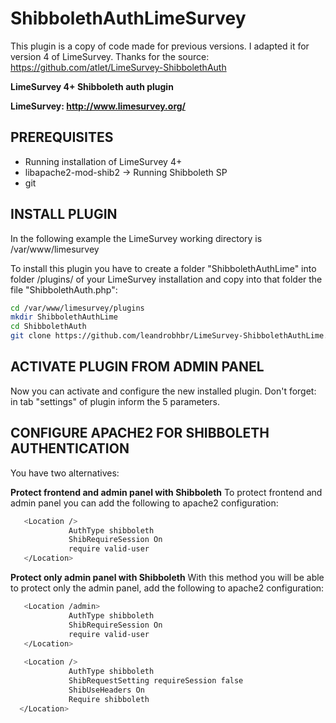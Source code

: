 # ShibbolethAuthLimeSurvey

This plugin is a copy of code made for previous versions. I adapted it for version 4 of LimeSurvey. Thanks for the source: https://github.com/atlet/LimeSurvey-ShibbolethAuth

**LimeSurvey 4+ Shibboleth auth plugin**

**LimeSurvey: http://www.limesurvey.org/**

## PREREQUISITES
* Running installation of LimeSurvey 4+
* libapache2-mod-shib2 -> Running Shibboleth SP
* git

## INSTALL PLUGIN

In the following example the LimeSurvey working directory is /var/www/limesurvey

To install this plugin you have to create a folder "ShibbolethAuthLime" into folder /plugins/ of your LimeSurvey installation and copy into that folder the file "ShibbolethAuth.php":

```bash
cd /var/www/limesurvey/plugins
mkdir ShibbolethAuthLime
cd ShibbolethAuth
git clone https://github.com/leandrobhbr/LimeSurvey-ShibbolethAuthLime.git .
```
## ACTIVATE PLUGIN FROM ADMIN PANEL

Now you can activate and configure the new installed plugin. Don't forget: in tab "settings" of plugin inform the 5 parameters.

## CONFIGURE APACHE2 FOR SHIBBOLETH AUTHENTICATION

You have two alternatives: 

**Protect frontend and admin panel with Shibboleth**
To protect frontend and admin panel you can add the following to apache2 configuration:
```bash
   <Location />
             AuthType shibboleth
             ShibRequireSession On
             require valid-user
   </Location>
```

**Protect only admin panel with Shibboleth**
With this method you will be able to protect only the admin panel, add the following to apache2 configuration:
```bash
   <Location /admin>
             AuthType shibboleth
             ShibRequireSession On
             require valid-user
   </Location>
   
   <Location />
             AuthType shibboleth
             ShibRequestSetting requireSession false
             ShibUseHeaders On
             Require shibboleth
  </Location>
```
